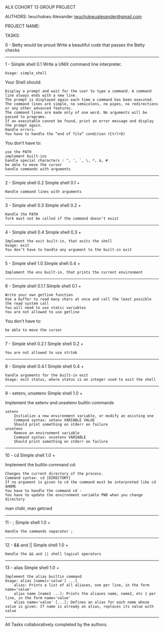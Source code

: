 ALX COHORT 13 GROUP PROJECT

AUTHORS:
Iwuchukwu Alexander <iwuchukwualexander@gmail.com>


PROJECT NAME:


TASKS:

0 - Betty would be proud
Write a beautiful code that passes the Betty checks

-------------------------------------------------------------------------------------------------------


1 - Simple shell 0.1
Write a UNIX command line interpreter.

    Usage: simple_shell

Your Shell should:

    Display a prompt and wait for the user to type a command. A command line always ends with a new line.
    The prompt is displayed again each time a command has been executed.
    The command lines are simple, no semicolons, no pipes, no redirections or any other advanced features.
    The command lines are made only of one word. No arguments will be passed to programs.
    If an executable cannot be found, print an error message and display the prompt again.
    Handle errors.
    You have to handle the “end of file” condition (Ctrl+D)

You don’t have to:

    use the PATH
    implement built-ins
    handle special characters : ", ', `, \, *, &, #
    be able to move the cursor
    handle commands with arguments

------------------------------------------------------------------------------------------------------------

2 - Simple shell 0.2
Simple shell 0.1 +

    Handle command lines with arguments

------------------------------------------------------------------------------------------------------------

3 - Simple shell 0.3
Simple shell 0.2 +

    Handle the PATH
    fork must not be called if the command doesn’t exist

------------------------------------------------------------------------------------------------------------

4 - Simple shell 0.4
Simple shell 0.3 +

    Implement the exit built-in, that exits the shell
    Usage: exit
    You don’t have to handle any argument to the built-in exit

------------------------------------------------------------------------------------------------------------

5 - Simple shell 1.0
Simple shell 0.4 +

    Implement the env built-in, that prints the current environment

------------------------------------------------------------------------------------------------------------

6 - Simple shell 0.1.1
Simple shell 0.1 +

    Write your own getline function
    Use a buffer to read many chars at once and call the least possible the read system call
    You will need to use static variables
    You are not allowed to use getline

You don’t have to:

    be able to move the cursor

-----------------------------------------------------------------------------------------------------------

7 - Simple shell 0.2.1
Simple shell 0.2 +

    You are not allowed to use strtok

-----------------------------------------------------------------------------------------------------------

8 - Simple shell 0.4.1
Simple shell 0.4 +

    handle arguments for the built-in exit
    Usage: exit status, where status is an integer used to exit the shell

-----------------------------------------------------------------------------------------------------------

9 - setenv, unsetenv
Simple shell 1.0 +

Implement the setenv and unsetenv builtin commands

    setenv
        Initialize a new environment variable, or modify an existing one
        Command syntax: setenv VARIABLE VALUE
        Should print something on stderr on failure
    unsetenv
        Remove an environment variable
        Command syntax: unsetenv VARIABLE
        Should print something on stderr on failure

-----------------------------------------------------------------------------------------------------------

10 - cd
Simple shell 1.0 +

Implement the builtin command cd:

    Changes the current directory of the process.
    Command syntax: cd [DIRECTORY]
    If no argument is given to cd the command must be interpreted like cd $HOME
    You have to handle the command cd -
    You have to update the environment variable PWD when you change directory

man chdir, man getcwd

-----------------------------------------------------------------------------------------------------------

11 - ;
Simple shell 1.0 +

    Handle the commands separator ;

-----------------------------------------------------------------------------------------------------------

12 - && and ||
Simple shell 1.0 +

    Handle the && and || shell logical operators

-----------------------------------------------------------------------------------------------------------

13 - alias
Simple shell 1.0 +

    Implement the alias builtin command
    Usage: alias [name[='value'] ...]
        alias: Prints a list of all aliases, one per line, in the form name='value'
        alias name [name2 ...]: Prints the aliases name, name2, etc 1 per line, in the form name='value'
        alias name='value' [...]: Defines an alias for each name whose value is given. If name is already an alias, replaces its value with value

-----------------------------------------------------------------------------------------------------------

All Tasks collaboratively completed by the authors.

